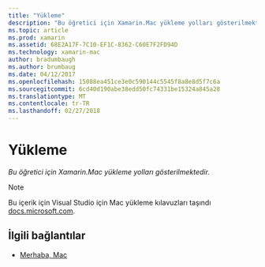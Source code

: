 ```yaml
---
title: "Yükleme"
description: "Bu öğretici için Xamarin.Mac yükleme yolları gösterilmektedir."
ms.topic: article
ms.prod: xamarin
ms.assetid: 68E2A17F-7C10-EF1C-8362-C60E7F2FD94D
ms.technology: xamarin-mac
author: bradumbaugh
ms.author: brumbaug
ms.date: 04/12/2017
ms.openlocfilehash: 15088ea451ce3e0c590144c5545f8a8e8d5f7c6a
ms.sourcegitcommit: 6cd40d190abe38edd50fc74331be15324a845a28
ms.translationtype: MT
ms.contentlocale: tr-TR
ms.lasthandoff: 02/27/2018
---
```

# <a name="installation"></a>Yükleme

_Bu öğretici için Xamarin.Mac yükleme yolları gösterilmektedir._

> [!NOTE]
> Bu içerik için Visual Studio için Mac yükleme kılavuzları taşındı [docs.microsoft.com](https://docs.microsoft.com/en-us/visualstudio/mac/installation).


## <a name="related-links"></a>İlgili bağlantılar

- [Merhaba, Mac](~/mac/get-started/hello-mac.md)

